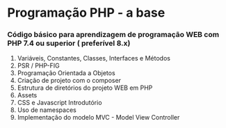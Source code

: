 # Programação PHP - a base
### Código básico para aprendizagem de programação WEB com PHP 7.4 ou superior ( preferível 8.x)

1. Variáveis, Constantes, Classes, Interfaces e Métodos
2. PSR / PHP-FIG
3. Programação Orientada a Objetos
4. Criação de projeto com o composer
5.  Estrutura de diretórios do projeto WEB em PHP
6. Assets
7. CSS e Javascript Introdutório
8. Uso de namespaces
9. Implementação do modelo MVC - Model View Controller
